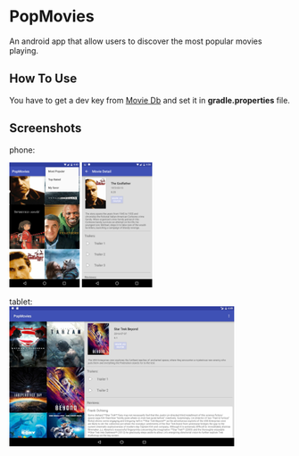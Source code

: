 # PopMovies
An android app that allow users to discover the most popular movies playing.

How To Use
----------
You have to get a dev key from [Movie Db](https://www.themoviedb.org/documentation/api) and set it in **gradle.properties** file.  

Screenshots
-----------
phone:   

<img src="ScreenShots/pop_main.png" width="25%" />        <img src="ScreenShots/pop_detail.png" width="25%" /> 
   
   
tablet:   
<img src="ScreenShots/pop_tablet.png" width="80%" />     

